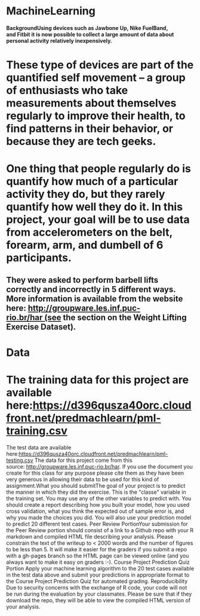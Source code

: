 # MachineLearning
#### BackgroundUsing devices such as Jawbone Up, Nike FuelBand, and Fitbit it is now possible to collect a large amount of data about personal activity relatively inexpensively. 
# These type of devices are part of the quantified self movement – a group of enthusiasts who take measurements about themselves regularly to improve their health, to find patterns in their behavior, or because they are tech geeks. 
# One thing that people regularly do is quantify how much of a particular activity they do, but they rarely quantify how well they do it. In this project, your goal will be to use data from accelerometers on the belt, forearm, arm, and dumbell of 6 participants. 
## They were asked to perform barbell lifts correctly and incorrectly in 5 different ways. More information is available from the website here: http://groupware.les.inf.puc-rio.br/har (see the section on the Weight Lifting Exercise Dataset).
# Data
# The training data for this project are available here:https://d396qusza40orc.cloudfront.net/predmachlearn/pml-training.csv
The test data are available here:https://d396qusza40orc.cloudfront.net/predmachlearn/pml-testing.csv
The data for this project come from this source: http://groupware.les.inf.puc-rio.br/har. 
If you use the document you create for this class for any purpose please cite them as they have been very generous in allowing their data to be used for this kind of assignment.What you should submitThe goal of your project is to predict the manner in which they did the exercise. 
This is the "classe" variable in the training set. You may use any of the other variables to predict with. 
You should create a report describing how you built your model, how you used cross validation, what you think the expected out of sample error is, and why you made the choices you did. 
You will also use your prediction model to predict 20 different test cases.
Peer Review PortionYour submission for the Peer Review portion should consist of a link to a Github repo with your R markdown and compiled HTML file describing your analysis. 
Please constrain the text of the writeup to < 2000 words and the number of figures to be less than 5. 
It will make it easier for the graders if you submit a repo with a gh-pages branch so the HTML page can be viewed online (and you always want to make it easy on graders :-).
Course Project Prediction Quiz Portion
Apply your machine learning algorithm to the 20 test cases available in the test data above and submit your predictions in appropriate format to the Course Project Prediction Quiz for automated grading.
Reproducibility
Due to security concerns with the exchange of R code, your code will not be run during the evaluation by your classmates. Please be sure that if they download the repo, they will be able to view the compiled HTML version of your analysis.
